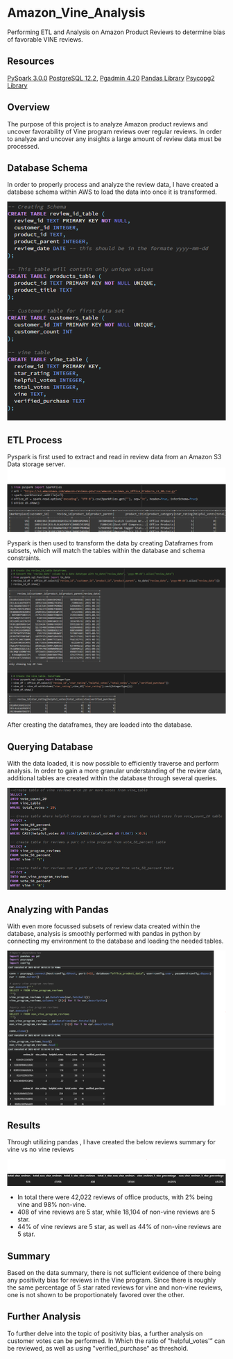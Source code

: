 # Amazon_Vine_Analysis
Performing ETL and Analysis on Amazon Product Reviews to determine bias of favorable VINE reviews. 

## Resources 
[PySpark 3.0.0](https://spark.apache.org/docs/3.0.0/api/python/index.html)
[PostgreSQL 12.2](https://www.postgresql.org/), [Pgadmin 4.20](https://www.pgadmin.org/) 
[Pandas Library](https://pandas.pydata.org/docs/index.html)
[Psycopg2 Library](https://pypi.org/project/psycopg2/)

## Overview 
The purpose of this project is to analyze Amazon product reviews and uncover favorability of Vine program reviews over regular reviews.
In order to analyze and uncover any insights a large amount of review data must be processed. 

## Database Schema 
In order to properly process and analyze the review data, I have created a database schema within AWS to load the data into once it is transformed. 

![schema_1](https://github.com/DonnieData/Amazon_Vine_Analysis/blob/main/img/Schema.png)

## ETL Process 

Pyspark is first used to extract and read in review data from an Amazon S3 Data storage server. 
![pyspark_1](https://github.com/DonnieData/Amazon_Vine_Analysis/blob/main/img/pyspark_1.png)

Pyspark is then used to transform the data by creating Dataframes from subsets, which will match the tables within the database and schema constraints. 

![pyspark_2](https://github.com/DonnieData/Amazon_Vine_Analysis/blob/main/img/pyspark_2.png)

After creating the dataframes, they are loaded into the database.


## Querying Database 

With the data loaded, it is now possible to efficiently traverse and perform analysis. 
In order to gain a more granular understanding of the review data, additional tables are created within the database through several queries. 

![qeury_1](https://github.com/DonnieData/Amazon_Vine_Analysis/blob/main/img/query_1.png)

## Analyzing with Pandas  
With even more focussed subsets of review data created within the database, analysis is smoothly performed with pandas in python by connecting my environment to the database and loading the needed tables.

![python_12](https://github.com/DonnieData/Amazon_Vine_Analysis/blob/main/img/python_12.png)


## Results 
Through utilizing pandas , I have created the below reviews summary for vine vs no vine reviews 

![summary](https://github.com/DonnieData/Amazon_Vine_Analysis/blob/main/img/summary%20.png)

- In total there were 42,022 reviews of office products, with 2% being vine and 98% non-vine.
- 408 of vine reviews are 5 star, while 18,104 of non-vine reviews are 5 star. 
- 44% of vine reviews are 5 star, as well as 44% of non-vine reviews are 5 star.

## Summary 

Based on the data summary, there is not sufficient evidence of there being any positivity bias for reviews in the Vine program. 
Since there is roughly the same percentage of 5 star rated reviews for vine and non-vine reviews, one is not shown to be proportionately favored over the other. 

## Further Analysis 
To further delve into the topic of positivity bias, a further analysis on customer votes can be performed. In Which the ratio of "helpful_votes'” can be reviewed, as well as using "verified_purchase" as threshold. 







